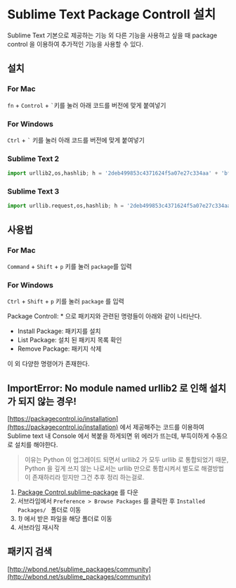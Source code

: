 # Sublime Text Package Controll 설치
Sublime Text 기본으로 제공하는 기능 외 다른 기능을 사용하고 싶을 때 package control 을 이용하여 추가적인 기능을 사용할 수 있다.

## 설치
### For Mac
```fn``` + ```Control``` + ``` ` ```키를 눌러 아래 코드를 버전에 맞게 붙여넣기

### For Windows
```Ctrl``` + ``` ` ``` 키를 눌러 아래 코드를 버전에 맞게 붙여넣기

### Sublime Text 2
```Python
import urllib2,os,hashlib; h = '2deb499853c4371624f5a07e27c334aa' + 'bf8c4e67d14fb0525ba4f89698a6d7e1'; pf = 'Package Control.sublime-package'; ipp = sublime.installed_packages_path(); os.makedirs( ipp ) if not os.path.exists(ipp) else None; urllib2.install_opener( urllib2.build_opener( urllib2.ProxyHandler()) ); by = urllib2.urlopen( 'http://packagecontrol.io/' + pf.replace(' ', '%20')).read(); dh = hashlib.sha256(by).hexdigest(); open( os.path.join( ipp, pf), 'wb' ).write(by) if dh == h else None; print('Error validating download (got %s instead of %s), please try manual install' % (dh, h) if dh != h else 'Please restart Sublime Text to finish installation')
```

### Sublime Text 3
```Python
import urllib.request,os,hashlib; h = '2deb499853c4371624f5a07e27c334aa' + 'bf8c4e67d14fb0525ba4f89698a6d7e1'; pf = 'Package Control.sublime-package'; ipp = sublime.installed_packages_path(); urllib.request.install_opener( urllib.request.build_opener( urllib.request.ProxyHandler()) ); by = urllib.request.urlopen( 'http://packagecontrol.io/' + pf.replace(' ', '%20')).read(); dh = hashlib.sha256(by).hexdigest(); print('Error validating download (got %s instead of %s), please try manual install' % (dh, h)) if dh != h else open(os.path.join( ipp, pf), 'wb' ).write(by)
```


## 사용법
### For Mac
```Command``` + ```Shift``` + ```p``` 키를 눌러 ```package```를 입력

### For Windows
```Ctrl``` + ```Shift``` + ```p``` 키를 눌러 ```package``` 를 입력

Package Controll: * 으로 패키지와 관련된 명령들이 아래와 같이 나타난다.

- Install Package: 패키지를 설치
- List Package: 설치 된 패키지 목록 확인
- Remove Package: 패키지 삭제

이 외 다양한 명령어가 존재한다.

## ImportError: No module named urllib2 로 인해 설치가 되지 않는 경우!
[https://packagecontrol.io/installation](https://packagecontrol.io/installation) 에서 제공해주는 코드를 이용하여 Sublime text 내 Console 에서 복붙을 하게되면 위 에러가 뜨는데, 부득이하게 수동으로 설치를 해야한다.

> 이유는 Python 이 업그레이드 되면서 urllib2 가 모두 urllib 로 통합되었기 때문, Python 을 깊게 쓰지 않는 나로서는 urllib 만으로 통합시켜서 별도로 해결방법이 존재하리라 믿지만 그건 추후 정리 하는걸로.

1) [Package Control.sublime-package](https://packagecontrol.io/Package%20Control.sublime-package) 를 다운
2) 서브라임에서 ```Preference > Browse Packages``` 를 클릭한 후 ```Installed Packages/ ``` 폴더로 이동
3) *1)* 에서 받은 파일을 해당 폴더로 이동
4) 서브라임 재시작



## 패키지 검색
[http://wbond.net/sublime_packages/community](http://wbond.net/sublime_packages/community)